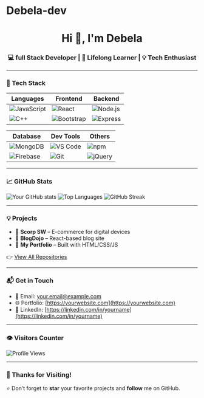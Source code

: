 # Debela-dev
<h1 align="center">Hi 👋, I'm Debela</h1>
<h3 align="center">💻 full Stack Developer | 🎯 Lifelong Learner | 💡 Tech Enthusiast</h3>

---

### 🧰 Tech Stack
| Languages | Frontend | Backend |
|----------|----------|--------|
| ![JavaScript](https://img.shields.io/badge/-JavaScript-F7DF1E?logo=javascript&logoColor=black) | ![React](https://img.shields.io/badge/-React-20232A?logo=react&logoColor=61DAFB) | ![Node.js](https://img.shields.io/badge/-Node.js-339933?logo=node.js&logoColor=white) |
| ![C++](https://img.shields.io/badge/-C++-00599C?logo=c%2B%2B&logoColor=white) | ![Bootstrap](https://img.shields.io/badge/-Bootstrap-563D7C?logo=bootstrap&logoColor=white) | ![Express](https://img.shields.io/badge/-Express-000000?logo=express&logoColor=white) |

| Database | Dev Tools | Others |
|----------|-----------|--------|
| ![MongoDB](https://img.shields.io/badge/-MongoDB-4EA94B?logo=mongodb&logoColor=white) | ![VS Code](https://img.shields.io/badge/-VS%20Code-007ACC?logo=visual-studio-code&logoColor=white) | ![npm](https://img.shields.io/badge/-npm-CB3837?logo=npm&logoColor=white) |
| ![Firebase](https://img.shields.io/badge/-Firebase-FFCA28?logo=firebase&logoColor=black) | ![Git](https://img.shields.io/badge/-Git-F05032?logo=git&logoColor=white) | ![jQuery](https://img.shields.io/badge/-jQuery-0769AD?logo=jquery&logoColor=white) |

---

### 📈 GitHub Stats

![Your GitHub stats](https://github-readme-stats.vercel.app/api?username=Debela-Jobir&show_icons=true&theme=tokyonight)
![Top Languages](https://github-readme-stats.vercel.app/api/top-langs/?Debela-Jobir=Debela-Jobir&layout=compact&theme=tokyonight)
![GitHub Streak](https://streak-stats.demolab.com?user=Debela-Jobir&theme=tokyonight)

---

### 💡 Projects

- 🚀 **Scorp SW** – E-commerce for digital devices  
- 📰 **BlogDojo** – React-based blog site  
- 📱 **My Portfolio** – Built with HTML/CSS/JS

👉 [View All Repositories](https://github.com/Debela-Jobir?tab=repositories)

---

### 📬 Get in Touch

- 📧 Email: [your.email@example.com](mailto:your.email@example.com)
- 🌐 Portfolio: [https://yourwebsite.com](https://yourwebsite.com)
- 💼 LinkedIn: [https://linkedin.com/in/yourname](https://linkedin.com/in/yourname)

---

### 👁️ Visitors Counter

![Profile Views](https://komarev.com/ghpvc/?username=Debela-Jobir&label=Profile%20Views&color=0e75b6&style=flat)

---

### 🙏 Thanks for Visiting!

⭐ Don’t forget to **star** your favorite projects and **follow** me on GitHub.
